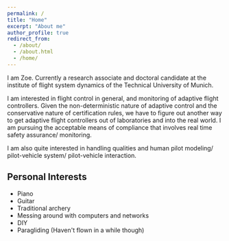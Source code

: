 ```yaml
---
permalink: /
title: "Home"
excerpt: "About me"
author_profile: true
redirect_from: 
  - /about/
  - /about.html
  - /home/
---
```


I am Zoe. Currently a research associate and doctoral candidate at the institute of flight system dynamics of the Technical University of Munich.

I am interested in flight control in general, and monitoring of adaptive flight controllers. Given the non-deterministic nature of adaptive control and the conservative nature of certification rules, we have to figure out another way to get adaptive flight controllers out of laboratories and into the real world. 
I am pursuing the acceptable means of compliance that involves real time safety assurance/ monitoring.

I am also quite interested in handling qualities and human pilot modeling/ pilot-vehicle system/ pilot-vehicle interaction.

Personal Interests
------
  * Piano
  * Guitar
  * Traditional archery
  * Messing around with computers and networks
  * DIY
  * Paragliding (Haven't flown in a while though)